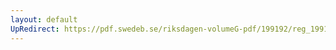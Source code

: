 ```yaml
---
layout: default
UpRedirect: https://pdf.swedeb.se/riksdagen-volumeG-pdf/199192/reg_199192/reg_199192_0684.pdf
---
```

